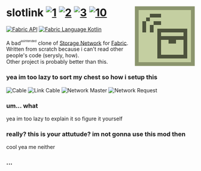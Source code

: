 # slotlink [![1][1]][6]  [![2][2]][4]  [![3][3]][5] [![10][10]][11] <img src="src/main/resources/assets/slotlink/icon.png" align="right"/>

[![Fabric API](https://images2.imgbox.com/8e/38/bfInI5qv_o.png)][8] [![Fabric Language Kotlin](https://images2.imgbox.com/e6/72/9pHQB5ZC_o.png)][9]

A bad<sup><sup><sub>asintended</sub></sup></sup> clone of [Storage Network](https://github.com/Lothrazar/Storage-Network) for [Fabric](https://fabricmc.net/).   
Written from scratch because i can't read other people's code (serysly, how).   
Other project is probably better than this.

### yea im too lazy to sort my chest so how i setup this
![Cable](https://images2.imgbox.com/a4/18/pCq7E56X_o.png)
![Link Cable](https://images2.imgbox.com/0b/4d/TDAhSZqx_o.png)
![Network Master](https://images2.imgbox.com/77/b3/CTNiiKTE_o.png)
![Network Request](https://images2.imgbox.com/49/d4/NdQCWm0y_o.png)

### um... what
yea im too lazy to explain it so figure it yourself

### really? this is your attutude? im not gonna use this mod then
cool yea me neither

### ...

[1]: https://img.shields.io/badge/minecraft-1.15.2-brightgreen
[2]: https://img.shields.io/badge/loader-Fabric-blue
[3]: https://img.shields.io/badge/code_quality-F-red
[4]: https://fabricmc.net
[5]: https://git.io/code-quality
[6]: https://minecraft.net
[7]: src/main/resources/assets/storagenetworks/icon.png
[8]: https://www.curseforge.com/minecraft/mc-mods/fabric-api
[9]: https://www.curseforge.com/minecraft/mc-mods/fabric-language-kotlin
[10]: https://cf.way2muchnoise.eu/391014.svg
[11]: https://www.curseforge.com/minecraft/mc-mods/slotlink
